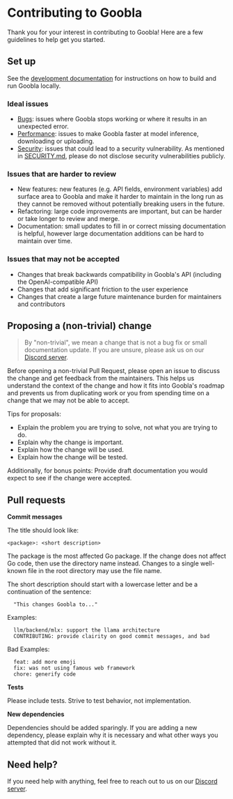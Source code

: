 # Contributing to Goobla

Thank you for your interest in contributing to Goobla! Here are a few guidelines to help get you started.

## Set up

See the [development documentation](./docs/development.md) for instructions on how to build and run Goobla locally.

### Ideal issues

* [Bugs](https://github.com/goobla/goobla/issues?q=is%3Aissue+is%3Aopen+label%3Abug): issues where Goobla stops working or where it results in an unexpected error.
* [Performance](https://github.com/goobla/goobla/issues?q=is%3Aissue+is%3Aopen+label%3Aperformance): issues to make Goobla faster at model inference, downloading or uploading.
* [Security](https://github.com/goobla/goobla/blob/main/SECURITY.md): issues that could lead to a security vulnerability. As mentioned in [SECURITY.md](https://github.com/goobla/goobla/blob/main/SECURITY.md), please do not disclose security vulnerabilities publicly.

### Issues that are harder to review

* New features: new features (e.g. API fields, environment variables) add surface area to Goobla and make it harder to maintain in the long run as they cannot be removed without potentially breaking users in the future.
* Refactoring: large code improvements are important, but can be harder or take longer to review and merge.
* Documentation: small updates to fill in or correct missing documentation is helpful, however large documentation additions can be hard to maintain over time.

### Issues that may not be accepted

* Changes that break backwards compatibility in Goobla's API (including the OpenAI-compatible API)
* Changes that add significant friction to the user experience
* Changes that create a large future maintenance burden for maintainers and contributors

## Proposing a (non-trivial) change

> By "non-trivial", we mean a change that is not a bug fix or small
> documentation update. If you are unsure, please ask us on our [Discord
> server](https://discord.gg/goobla).

Before opening a non-trivial Pull Request, please open an issue to discuss the change and
get feedback from the maintainers. This helps us understand the context of the
change and how it fits into Goobla's roadmap and prevents us from duplicating
work or you from spending time on a change that we may not be able to accept.

Tips for proposals:

* Explain the problem you are trying to solve, not what you are trying to do.
* Explain why the change is important.
* Explain how the change will be used.
* Explain how the change will be tested.

Additionally, for bonus points: Provide draft documentation you would expect to
see if the change were accepted.

## Pull requests

**Commit messages**

The title should look like:

    <package>: <short description>

The package is the most affected Go package. If the change does not affect Go
code, then use the directory name instead. Changes to a single well-known
file in the root directory may use the file name.

The short description should start with a lowercase letter and be a
continuation of the sentence:

      "This changes Goobla to..."

Examples:

      llm/backend/mlx: support the llama architecture
      CONTRIBUTING: provide clairity on good commit messages, and bad

Bad Examples:

      feat: add more emoji
      fix: was not using famous web framework
      chore: generify code

**Tests**

Please include tests. Strive to test behavior, not implementation.

**New dependencies**

Dependencies should be added sparingly. If you are adding a new dependency,
please explain why it is necessary and what other ways you attempted that
did not work without it.

## Need help?

If you need help with anything, feel free to reach out to us on our [Discord server](https://discord.gg/goobla).
